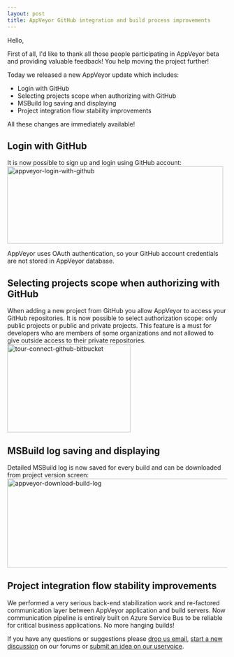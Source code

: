 ```yaml
---
layout: post
title: AppVeyor GitHub integration and build process improvements
---
```


Hello,

First of all, I'd like to thank all those people participating in AppVeyor beta and providing valuable feedback! You help moving the project further!

Today we released a new AppVeyor update which includes:
<ul>
    <li>Login with GitHub</li>
    <li>Selecting projects scope when authorizing with GitHub</li>
    <li>MSBuild log saving and displaying</li>
    <li>Project integration flow stability improvements</li>
</ul>
All these changes are immediately available!
<h2>Login with GitHub</h2>
It is now possible to sign up and login using GitHub account:

<img alt="appveyor-login-with-github" src="/assets/images/posts/github-integration/appveyor-login-with-github1.png" width="494" height="177">

AppVeyor uses OAuth authentication, so your GitHub account credentials are not stored in AppVeyor database.
<h2>Selecting projects scope when authorizing with GitHub</h2>
When adding a new project from GitHub you allow AppVeyor to access your GitHub repositories. It is now possible to select authorization scope: only public projects or public and private projects. This feature is a must for developers who are members of some organizations and not allowed to give outside access to their private repositories.

<img alt="tour-connect-github-bitbucket" src="/assets/images/posts/github-integration/tour-connect-github-bitbucket.png" width="282" height="202">
<h2>MSBuild log saving and displaying</h2>
Detailed MSBuild log is now saved for every build and can be downloaded from project version screen:

<img alt="appveyor-download-build-log" src="/assets/images/posts/github-integration/appveyor-download-build-log1.png" width="506" height="204">
<h2>Project integration flow stability improvements</h2>
We performed a very serious back-end stabilization work and re-factored communication layer between AppVeyor application and build servers. Now communication pipeline is entirely built on Azure Service Bus to be reliable for critical business applications. No more hanging builds!

If you have any questions or suggestions please <a href="mailto:team@appveyor.com">drop us email</a>, <a href="http://help.appveyor.com/discussions">start a new discussion</a> on our forums or <a href="http://appveyor.uservoice.com/">submit an idea on our uservoice</a>.
